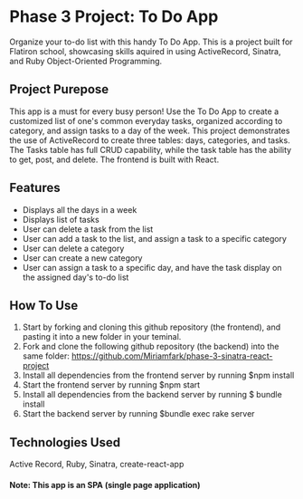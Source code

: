 # Phase 3 Project: To Do App

Organize your to-do list with this handy To Do App. This is a project built for Flatiron school, showcasing skills aquired in using ActiveRecord, Sinatra, and Ruby Object-Oriented Programming.

## Project Purepose

This app is a must for every busy person! Use the To Do App to create a customized list of one's common everyday tasks, organized according to category, and assign tasks to a day of the week. This project demonstrates the use of ActiveRecord to create three tables: days, categories, and tasks. The Tasks table has full CRUD capability, while the task table has the ability to get, post, and delete. The frontend is built with React.

## Features

- Displays all the days in a week
- Displays list of tasks
- User can delete a task from the list
- User can add a task to the list, and assign a task to a specific category
- User can delete a category
- User can create a new category
- User can assign a task to a specific day, and have the task display on the assigned day's to-do list


## How To Use

1. Start by forking and cloning this github repository (the frontend), and pasting it into a new folder in your teminal.
2. Fork and clone the following github repository (the backend) into the same folder: https://github.com/Miriamfark/phase-3-sinatra-react-project
3. Install all dependencies from the frontend server by running 
$npm install
4. Start the frontend server by running 
$npm start
5. Install all dependencies from the backend server by running
$ bundle install
6. Start the backend server by running
$bundle exec rake server

## Technologies Used
Active Record, Ruby, Sinatra, create-react-app

#### Note: This app is an SPA (single page application)
